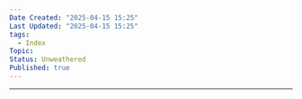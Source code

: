 ```yaml
---
Date Created: "2025-04-15 15:25"
Last Updated: "2025-04-15 15:25"
tags:
  - Index
Topic: 
Status: Unweathered
Published: true
---
```

---

